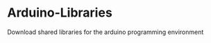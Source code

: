Arduino-Libraries
=================

Download shared libraries for the arduino programming environment
